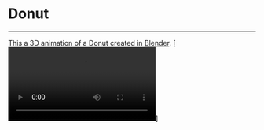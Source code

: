 # Donut
---
This a 3D animation of a Donut created in [Blender](https://www.blender.org/).
[![Result](render.mp4)]
